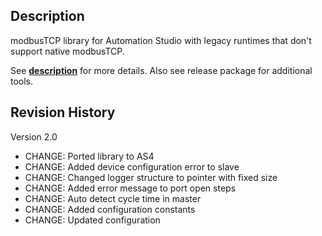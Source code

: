 ## Description
modbusTCP library for Automation Studio with legacy runtimes that don't support native modbusTCP.

See [**description**](https://github.com/br-automation-com/modbusTCP-Automation-Studio/blob/master/Description%20modbusTCP%20library%20AS4.x.pdf) for more details. Also see release package for additional tools.

## Revision History
Version 2.0

- CHANGE: Ported library to AS4
- CHANGE: Added device configuration error to slave
- CHANGE: Changed logger structure to pointer with fixed size
- CHANGE: Added error message to port open steps
- CHANGE: Auto detect cycle time in master
- CHANGE: Added configuration constants
- CHANGE: Updated configuration
